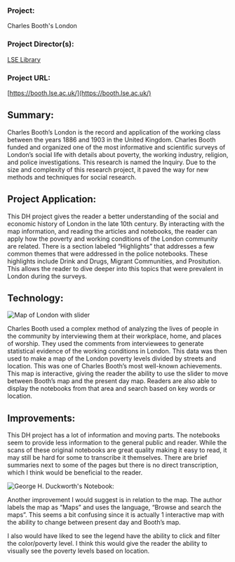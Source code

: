 ### Project: ###  
 Charles Booth's London   
### Project Director(s): ###  
[LSE Library](lse.ac.uk/Library)  
### Project URL: ###  
[https://booth.lse.ac.uk/](https://booth.lse.ac.uk/)


## Summary: ## 

Charles Booth’s London is the record and application of the working class between the years 1886 and 1903 in the United Kingdom. Charles Booth funded and organized one of the most informative and scientific surveys of London’s social life with details about poverty, the working industry, religion, and police investigations. This research is named the Inquiry. Due to the size and complexity of this research project, it paved the way for new methods and techniques for social research.

## Project Application: ##

This DH project gives the reader a better understanding of the social and economic history of London in the late 10th century. By interacting with the map information, and reading the articles and notebooks, the reader can apply how the poverty and working conditions of the London community are related. There is a section labeled “Highlights” that addresses a few common themes that were addressed in the police notebooks. These highlights include Drink and Drugs, Migrant Communities, and Prositution. This allows the reader to dive deeper into this topics that were prevalent in London during the surveys.


## Technology: ##

![Map of London with slider](https://kendyllmb.github.io/kendyllmb/images/map.jpeg)

Charles Booth used a complex method of analyzing the lives of people in the community by interviewing them at their workplace, home, and places of worship. They used the comments from interviewees to generate statistical evidence of the working conditions in London. This data was then used to make a map of the London poverty levels divided by streets and location. This was one of Charles Booth’s most well-known achievements. This map is interactive, giving the reader the ability to use the slider to move between Booth’s map and the present day map. Readers are also able to display the notebooks from that area and search based on key words or location.

## Improvements: ##

This DH project has a lot of information and moving parts. The notebooks seem to provide less information to the general public and reader. While the scans of these original notebooks are great quality making it easy to read, it may still be hard for some to transcribe it themselves. There are brief summaries next to some of the pages but there is no direct transcription, which I think would be beneficial to the reader.

![George H. Duckworth's Notebook:](https://kendyllmb.github.io/kendyllmb/images/notebook.jpeg)

Another improvement I would suggest is in relation to the map. The author labels the map as “Maps” and uses the language, “Browse and search the maps”. This seems a bit confusing since it is actually 1 interactive map with the ability to change between present day and Booth’s map. 

I also would have liked to see the legend have the ability to click and filter the color/poverty level. I think this would give the reader the ability to visually see the poverty levels based on location.
